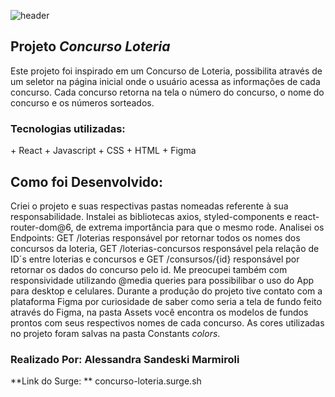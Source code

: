 ![header](https://www.oliberal.com/image/contentid/policy:1.530531:1653362556/Milionaria.png?f=2x1&$p$f=3fc07aa&w=1500&$w=f075b93)

## Projeto *Concurso Loteria*

Este projeto foi inspirado em um Concurso de Loteria, possibilita através de um seletor na página inicial onde o usuário acessa as informações de cada concurso. Cada concurso retorna na tela o número do concurso, o nome do concurso e os números sorteados.

### Tecnologias utilizadas: 
<tr>
+ React
+ Javascript
+ CSS
+ HTML
+ Figma

## Como foi Desenvolvido: 

Criei o projeto e suas respectivas pastas nomeadas referente à sua responsabilidade. 
Instalei as bibliotecas axios, styled-components e react-router-dom@6, de extrema importância para que o mesmo rode. 
Analisei os Endpoints: GET /loterias responsável por retornar todos os nomes dos concursos da loteria, GET /loterias-concursos responsável pela relação de ID´s entre loterias e concursos e 
GET /consursos/{id} responsável por retornar os dados do concurso pelo id. Me preocupei também com responsividade utilizando @media queries para possibilibar o uso do App para desktop e celulares. Durante a produção do projeto tive contato com a plataforma Figma por curiosidade de saber como seria a tela de fundo feito através do Figma, na pasta Assets você encontra os modelos de fundos prontos com seus respectivos nomes de cada concurso. 
As cores utilizadas no projeto foram salvas na pasta Constants *colors*.

### Realizado Por: Alessandra Sandeski Marmiroli

**Link do Surge: ** concurso-loteria.surge.sh

